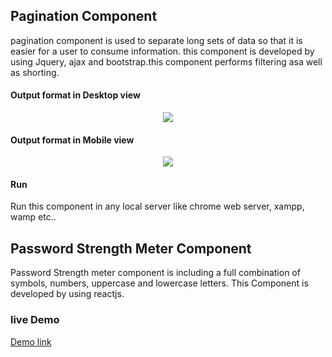 ## Pagination Component
pagination component is used to separate long sets of data so that it is easier for a user to consume information. this component is developed by using Jquery, ajax and bootstrap.this component performs filtering asa well as shorting.
#### Output format in Desktop view
<p align='center'><img src="./desktop-view.PNG" /></p>

#### Output format in Mobile view
<p align='center'><img src="./Mobile view.PNG" /></p>

#### Run 
Run this component in any local server like chrome web server, xampp, wamp etc..

## Password Strength Meter Component
Password Strength meter component is including a full combination of symbols, numbers, uppercase and lowercase letters. This Component is developed by using reactjs.

### live Demo
[Demo link](https://stackblitz.com/edit/react-ab9dqa)
